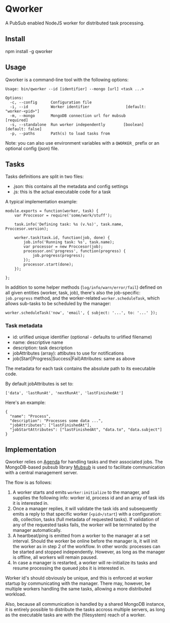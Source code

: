 # Qworker

A PubSub enabled NodeJS worker for distributed task processing.

## Install

npm install -g qworker

## Usage

Qworker is a command-line tool with the following options:

```
Usage: bin/qworker --id [identifier] --mongo [url] <task ...>

Options:
  -c, --config      Configuration file
  -i, --id          Worker identifier                [default: "worker-<pid>"]
  -m, --mongo       MongoDB connection url for mubsub               [required]
  -s, --standalone  Run worker independently        [boolean] [default: false]
  -p, --paths       Path(s) to load tasks from
```

Note: you can also use environment variables with a `QWORKER_` prefix or an
optional config (json) file.

## Tasks

Tasks definitions are split in two files:

- <task-name>.json: this contains all the metadata and config settings
- <task-name>.js: this is the actual executable code for a task

A typical implementation example:

```
module.exports = function(worker, task) {
    var Proccesor = require('some/work/stuff');
    
    task.info('Defining task: %s (v.%s)', task.name, Proccesor.version);
    
    worker.task(task.id, function(job, done) {
        job.info('Running task: %s', task.name);
        var processor = new Proccesor(job);
        processor.on('progress', function(progress) {
            job.progress(progress);
        });
        processor.start(done);
    });
    
};
```

In addition to some helper methods (`log/info/warn/error/fail`) defined on
all given entities (worker, task, job), there's also the job-specific:
`job.progress` method, and the worker-related `worker.scheduleTask`, which
allows sub-tasks to be scheduled by the manager:

```
worker.scheduleTask('now', 'email', { subject: '...', to: '...' });
```

### Task metadata

- id: urlified unique identifier (optional - defaults to urlified filename)
- name: descriptive name
- description: task description
- jobAttributes (array): attibutes to use for notifications
- job(Start|Progress|Success|Fail)Attributes: same as above

The metadata for each task contains the absolute path to its executable code.

By default jobAttributes is set to: 

`['data', 'lastRunAt', 'nextRunAt', 'lastFinishedAt']`

Here's an example:

```
{
  "name": "Process",
  "description": "Processes some data ...",
  "jobAttributes": ["lastFinishedAt"],
  "jobStartAttributes": ["lastFinishedAt", "data.to", "data.subject"]
}
```

## Implementation

Qworker relies on [Agenda](https://github.com/rschmukler/agenda/) for handling 
tasks and their associated jobs. The MongoDB-based pubsub library
[Mubsub](https://github.com/scttnlsn/mubsub/) is used to facilitate
communication with a central management server.

The flow is as follows:

1. A worker starts and emits `worker:initialize` to the manager,
   and supplies the following info: worker id, process id and an array
   of task ids it is interested in.
2. Once a manager replies, it will validate the task ids and subsequently
   emits a reply to that specific worker (`<pid>/start`) with a configuration:
   db, collection, tasks (full metadata of requested tasks).
   If validation of any of the requested tasks fails, the worker will be 
   terminated by the manager automatically.
3. A heartbeat/ping is emitted from a worker to the manager at a set interval.
   Should the worker be online before the manager is, it will init the worker
   as in step 2 of the workflow. In other words: processes can be started and
   stopped independently. However, as long as the manager is offline, all
   workers will remain paused.
4. In case a manager is restarted, a worker will re-initialize its tasks
   and resume processing the queued jobs it is interested in.

Worker id's should obviously be unique, and this is enforced at worker startup
by communicating with the manager. There may, however, be multiple workers 
handling the same tasks, allowing a more distributed workload.

Also, because all communication is handled by a shared MongoDB instance, it is
entirely possible to distribute the tasks accross multiple servers, as long
as the executable tasks are with the (filesystem) reach of a worker.
